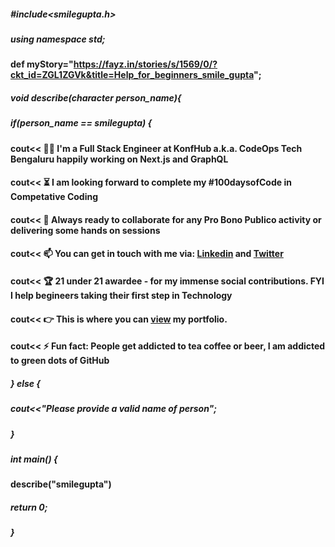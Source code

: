##### #include<smilegupta.h>
##### using namespace std;
#### def myStory="https://fayz.in/stories/s/1569/0/?ckt_id=ZGL1ZGVk&title=Help_for_beginners_smile_gupta";
##### void describe(character person_name){
##### if(person_name == smilegupta) {
#### cout<< :woman_office_worker: I'm a Full Stack Engineer at KonfHub a.k.a. CodeOps Tech Bengaluru happily working on Next.js and GraphQL 
#### cout<< :hourglass_flowing_sand: I am looking forward to complete my #100daysofCode in Competative Coding 
#### cout<< :microscope: Always ready to collaborate for any Pro Bono Publico activity or delivering some hands on sessions
#### cout<< :mailbox: You can get in touch with me via: [**Linkedin**](https://www.linkedin.com/in/smilegupta/) and [**Twitter**](https://twitter.com/smileguptaaa) 
#### cout<< :trophy: 21 under 21 awardee - for my immense social contributions. FYI I help begineers taking their first step in Technology
#### cout<< :point_right: This is where you can [view](https://smilegupta.github.io/smilegupta/) my portfolio. 
#### cout<< :zap: Fun fact: People get addicted to tea coffee or beer, I am addicted to green dots of GitHub
##### } else {
##### cout<<"Please provide a valid name of person";
##### }
 
##### int main() {
#### describe("smilegupta")
##### return 0;
##### }





